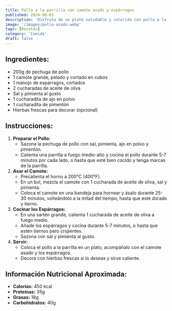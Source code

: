 ```yaml
---
title: Pollo a la parrilla con camote asado y espárragos
published: 2024-06-03
description: 'Disfruta de un plato saludable y colorido con pollo a la parrilla, camote asado y espárragos al vapor'
image: '/images/pollo-asado.webp'
tags: [Recetas]
category: 'Comida'
draft: false 
---
```

## Ingredientes:
- 200g de pechuga de pollo
- 1 camote grande, pelado y cortado en cubos
- 1 manojo de espárragos, cortados
- 2 cucharadas de aceite de oliva
- Sal y pimienta al gusto
- 1 cucharadita de ajo en polvo
- 1 cucharadita de pimentón
- Hierbas frescas para decorar (opcional)
## Instrucciones:
1. **Preparar el Pollo:**
   - Sazona la pechuga de pollo con sal, pimienta, ajo en polvo y pimentón.
   - Calienta una parrilla a fuego medio-alto y cocina el pollo durante 5-7 minutos por cada lado, o hasta que esté bien cocido y tenga marcas de la parrilla.
2. **Asar el Camote:**
   - Precalienta el horno a 200°C (400°F).
   - En un bol, mezcla el camote con 1 cucharada de aceite de oliva, sal y pimienta.
   - Coloca el camote en una bandeja para hornear y ásalo durante 25-30 minutos, volteándolo a la mitad del tiempo, hasta que esté dorado y tierno.
3. **Cocinar los Espárragos:**
   - En una sartén grande, calienta 1 cucharada de aceite de oliva a fuego medio.
   - Añade los espárragos y cocina durante 5-7 minutos, o hasta que estén tiernos pero crujientes.
   - Sazona con sal y pimienta al gusto.
4. **Servir:**
   - Coloca el pollo a la parrilla en un plato, acompáñalo con el camote asado y los espárragos.
   - Decora con hierbas frescas si lo deseas y sirve caliente.
## Información Nutricional Aproximada:
- **Calorías:** 450 kcal
- **Proteínas:** 35g
- **Grasas:** 18g
- **Carbohidratos:** 40g